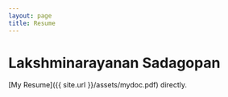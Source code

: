 ```yaml
---
layout: page
title: Resume
---
```


# Lakshminarayanan Sadagopan

[My Resume]({{ site.url }}/assets/mydoc.pdf) directly.
